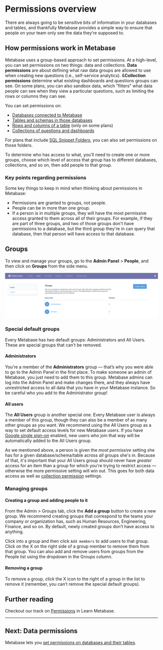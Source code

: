 # Permissions overview

There are always going to be sensitive bits of information in your databases and tables, and thankfully Metabase provides a simple way to ensure that people on your team only see the data they’re supposed to.

## How permissions work in Metabase

Metabase uses a group-based approach to set permissions. At a high-level, you can set permissions on two things: data and collections. **Data permissions** are about defining what raw data groups are allowed to use when creating new questions (i.e., self-service analytics). &**Collection permissions** determine what existing dashboards and questions groups can see. On some plans, you can also sandbox data, which "filters" what data people can see when they view a particular questions, such as limiting the rows or columns they can see.

You can set permissions on:

- [Databases connected to Metabase][data-permissions]
- [Tables and schemas in those databases][table-permissions]
- [Rows and columns of a table][data-sandboxing] (only on some plans)
- [Collections of questions and dashboards][collections]

For plans that include [SQL Snippet Folders][sql-snippet-folders], you can also set permissions on those folders.

To determine who has access to what, you’ll need to create one or more groups, choose which level of access that group has to different databases, collections, and so on, then add people to that group.

### Key points regarding permissions

Some key things to keep in mind when thinking about permissions in Metabase:

- Permissions are granted to groups, not people.
- People can be in more than one group.
- If a person is in multiple groups, they will have the most permissive access granted to them across all of their groups. For example, if they are part of three groups, and two of those groups don't have permissions to a database, but the third group they're in can query that database, then that person will have access to that database.

## Groups

To view and manage your groups, go to the __Admin Panel__ > __People__, and then click on __Groups__ from the side menu.

![Groups](images/groups.png)

### Special default groups

Every Metabase has two default groups: Administrators and All Users. These are special groups that can’t be removed.

#### Administrators

You’re a member of the **Administrators** group — that’s why you were able to go to the Admin Panel in the first place. To make someone an admin of Metabase, you just need to add them to this group. Metabase admins can log into the Admin Panel and make changes there, and they always have unrestricted access to all data that you have in your Metabase instance. So be careful who you add to the Administrator group!

#### All users

The **All Users** group is another special one. Every Metabase user is always a member of this group, though they can also be a member of as many other groups as you want. We recommend using the All Users group as a way to set default access levels for new Metabase users. If you have [Google single sign-on](10-single-sign-on.md) enabled, new users who join that way will be automatically added to the All Users group.

As we mentioned above, a person is given the _most permissive_ setting she has for a given database/schema/table across _all_ groups she's in. Because of that, it's important that your All Users group should never have _greater_ access for an item than a group for which you're trying to restrict access — otherwise the more permissive setting will win out. This goes for both data access as well as [collection permission](06-collections.md) settings.

### Managing groups

#### Creating a group and adding people to it

From the Admin > Groups tab, click the **Add a group** button to create a new group. We recommend creating groups that correspond to the teams your company or organization has, such as Human Resources, Engineering, Finance, and so on. By default, newly created groups don’t have access to anything.

Click into a group and then click `Add members` to add users to that group. Click on the X on the right side of a group member to remove them from that group. You can also add and remove users from groups from the People list using the dropdown in the Groups column.

#### Removing a group

To remove a group, click the X icon to the right of a group in the list to remove it (remember, you can’t remove the special default groups).

## Further reading

Checkout our track on [Permissions][permissions] in Learn Metabase.

---

## Next: Data permissions

Metabase lets you [set permissions on databases and their tables][data-permissions].

[collections]: 06-collections.md
[dashboard-subscriptions]: ../users-guide/dashboard-subscriptions.md
[data-permissions]: data-permissions.md
[pulses]: ../users-guide/10-pulses.md
[data-sandboxing]: ../enterprise-guide/data-sandboxes.md
[permissions]: /learn/permissions/
[sandbox-columns]: /learn/permissions/data-sandboxing-column-permissions.html
[sandbox-rows]: /learn/permissions/data-sandboxing-row-permissions.html
[slack-integration]: 09-setting-up-slack.md
[sql-snippet-folders]: ../enterprise-guide/sql-snippets.md
[table-permissions]: data-permissions.md#table-permissions